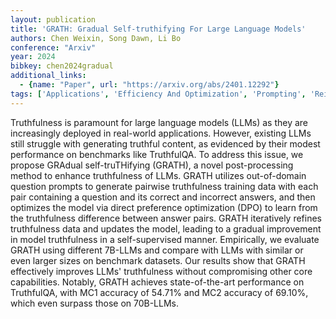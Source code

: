 ```yaml
---
layout: publication
title: 'GRATH: Gradual Self-truthifying For Large Language Models'
authors: Chen Weixin, Song Dawn, Li Bo
conference: "Arxiv"
year: 2024
bibkey: chen2024gradual
additional_links:
  - {name: "Paper", url: "https://arxiv.org/abs/2401.12292"}
tags: ['Applications', 'Efficiency And Optimization', 'Prompting', 'Reinforcement Learning', 'Training Techniques']
---
```

Truthfulness is paramount for large language models (LLMs) as they are
increasingly deployed in real-world applications. However, existing LLMs still
struggle with generating truthful content, as evidenced by their modest
performance on benchmarks like TruthfulQA. To address this issue, we propose
GRAdual self-truTHifying (GRATH), a novel post-processing method to enhance
truthfulness of LLMs. GRATH utilizes out-of-domain question prompts to generate
pairwise truthfulness training data with each pair containing a question and
its correct and incorrect answers, and then optimizes the model via direct
preference optimization (DPO) to learn from the truthfulness difference between
answer pairs. GRATH iteratively refines truthfulness data and updates the
model, leading to a gradual improvement in model truthfulness in a
self-supervised manner. Empirically, we evaluate GRATH using different 7B-LLMs
and compare with LLMs with similar or even larger sizes on benchmark datasets.
Our results show that GRATH effectively improves LLMs' truthfulness without
compromising other core capabilities. Notably, GRATH achieves state-of-the-art
performance on TruthfulQA, with MC1 accuracy of 54.71% and MC2 accuracy of
69.10%, which even surpass those on 70B-LLMs.

